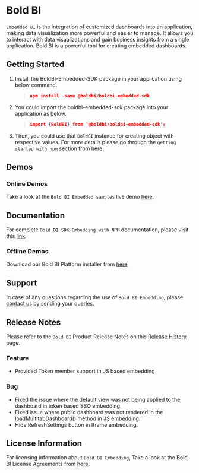 # Bold BI

`Embedded BI` is the integration of customized dashboards into an application, making data visualization more powerful and easier to manage. It allows you to interact with data visualizations and gain business insights from a single application. Bold BI is a powerful tool for creating embedded dashboards.

## Getting Started

1. Install the BoldBI-Embedded-SDK package in your application using below command.
   >
   > ```json
   > npm install -save @boldbi/boldbi-embedded-sdk
   > ```

2. You could import the boldbi-embedded-sdk package into your application as below.
   >
   > ```json
   > import {BoldBI} from '@boldbi/boldbi-embedded-sdk';
   > ```

3. Then, you could use that `BoldBI` instance for creating object with respective values. For more details please go through the `getting started with npm` section from [here](https://help.boldbi.com/embedding-options/embedding-using-npm-package/#create-bold-bi-instance).

## Demos

### Online Demos

Take a look at the `Bold BI Embedded samples` live demo [here](https://samples.boldbi.com/embed).

## Documentation

For complete `Bold BI SDK Embedding with NPM` documentation, please visit this [link](https://help.boldbi.com/embedding-options/embedding-using-npm-package/).

### Offline Demos

Download our Bold BI Platform installer from [here](https://www.boldbi.com/account).

## Support

In case of any questions regarding the use of `Bold BI Embedding`, please [contact us](mailto:support@boldbi.com) by sending your queries.

## Release Notes

Please refer to the `Bold BI` Product Release Notes on this [Release History](https://www.boldbi.com/release-history/) page.

### Feature

* Provided Token member support in JS based embedding

### Bug

* Fixed the issue where the default view was not being applied to the dashboard in token based SSO embedding.
* Fixed issue where public dashboard was not rendered in the loadMultitabDashboard() method in JS embedding.
* Hide RefreshSettings button in Iframe embedding.

## License Information

For licensing information about `Bold BI Embedding`, Take a look at the Bold BI License Agreements from [here](https://www.boldbi.com/terms-of-use).
